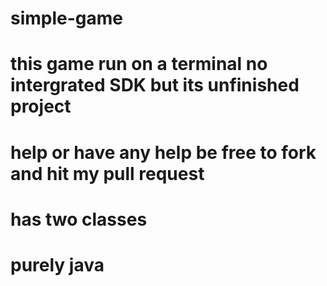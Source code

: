 # simple-game
# this game run on a terminal no intergrated SDK but its unfinished project
# help or have any help be free to fork and hit my pull request
# has two classes 
# purely java
